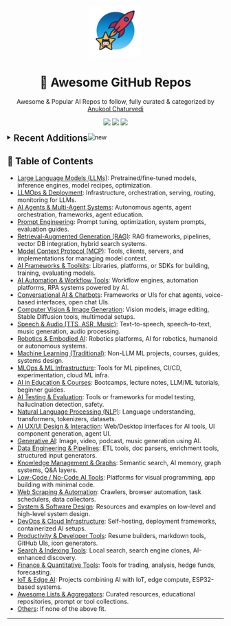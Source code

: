 <p align="center"><img src="assets/awesome-logo.png" width="120" alt="Awesome Repos"/></p>
<h1 align="center">🚀 Awesome GitHub Repos</h1>
<p align="center">Awesome & Popular AI Repos to follow, fully curated & categorized by <a href="https://github.com/anukchat">Anukool Chaturvedi</a></p>
<p align="center">
  <a href="https://github.com/anukchat/awesome-github-repos/stargazers"><img src="https://img.shields.io/github/stars/anukchat/awesome-github-repos?style=flat-square"></a>
  <a href="https://github.com/anukchat/awesome-github-repos/network/members"><img src="https://img.shields.io/github/forks/anukchat/awesome-github-repos?style=flat-square"></a>
  <a href="https://github.com/anukchat/awesome-github-repos/blob/main/LICENSE"><img src="https://img.shields.io/github/license/anukchat/awesome-github-repos?style=flat-square"></a>
  </p>

<details align="left">
<summary><span style='font-size:1.5em; font-weight:600; vertical-align:middle;'>Recent Additions</span><img src="https://github.com/Anmol-Baranwal/Cool-GIFs-For-GitHub/assets/74038190/9037a869-528d-44e2-acaa-288c260ec742" width="35" alt="new"/></summary>

<table align="center"><tr><td style="vertical-align:top; padding: 24px 36px; text-align:center;"><div align="left"><img src="https://github.com/Anmol-Baranwal/Cool-GIFs-For-GitHub/assets/74038190/9037a869-528d-44e2-acaa-288c260ec742" width="40" alt="new"/></div>
<div align="center">
  <img src="https://avatars.githubusercontent.com/u/11260967?v=4" width="32"/><br/>
  <strong><a href="https://github.com/ChromeDevTools/chrome-devtools-mcp">ChromeDevTools/chrome-devtools-mcp</a> 🔥🔥</strong>
  <br/><br/>
  <em>Chrome DevTools for coding agents</em>
  <br/><br/>
  <span>
    <a href="https://github.com/ChromeDevTools/chrome-devtools-mcp/stargazers"><img src="https://img.shields.io/github/stars/ChromeDevTools/chrome-devtools-mcp?style=flat-square&labelColor=343b41"></a>
    <a href="https://github.com/ChromeDevTools/chrome-devtools-mcp/network/members"><img src="https://img.shields.io/github/forks/ChromeDevTools/chrome-devtools-mcp?style=flat-square&labelColor=343b41"></a>
  </span>
</div>

</td><td style="vertical-align:top; padding: 24px 36px; text-align:center;"><div align="left"><img src="https://github.com/Anmol-Baranwal/Cool-GIFs-For-GitHub/assets/74038190/9037a869-528d-44e2-acaa-288c260ec742" width="40" alt="new"/></div>
<div align="center">
  <img src="https://avatars.githubusercontent.com/u/98941975?v=4" width="32"/><br/>
  <strong><a href="https://github.com/Eventual-Inc/Daft">Eventual-Inc/Daft</a> 🔥</strong>
  <br/><br/>
  <em>Distributed query engine providing simple and reliable data processing for any modality and scale</em>
  <br/><br/>
  <span>
    <a href="https://github.com/Eventual-Inc/Daft/stargazers"><img src="https://img.shields.io/github/stars/Eventual-Inc/Daft?style=flat-square&labelColor=343b41"></a>
    <a href="https://github.com/Eventual-Inc/Daft/network/members"><img src="https://img.shields.io/github/forks/Eventual-Inc/Daft?style=flat-square&labelColor=343b41"></a>
  </span>
</div>

</td></tr><tr><td style="vertical-align:top; padding: 24px 36px; text-align:center;"><div align="left"><img src="https://github.com/Anmol-Baranwal/Cool-GIFs-For-GitHub/assets/74038190/9037a869-528d-44e2-acaa-288c260ec742" width="40" alt="new"/></div>
<div align="center">
  <img src="https://avatars.githubusercontent.com/u/160175171?v=4" width="32"/><br/>
  <strong><a href="https://github.com/emcie-co/parlant">emcie-co/parlant</a> 🔥🔥🔥</strong>
  <br/><br/>
  <em>LLM agents built for control. Designed for real-world use. Deployed in minutes.</em>
  <br/><br/>
  <span>
    <a href="https://github.com/emcie-co/parlant/stargazers"><img src="https://img.shields.io/github/stars/emcie-co/parlant?style=flat-square&labelColor=343b41"></a>
    <a href="https://github.com/emcie-co/parlant/network/members"><img src="https://img.shields.io/github/forks/emcie-co/parlant?style=flat-square&labelColor=343b41"></a>
  </span>
</div>

</td><td style="vertical-align:top; padding: 24px 36px; text-align:center;"><div align="left"><img src="https://github.com/Anmol-Baranwal/Cool-GIFs-For-GitHub/assets/74038190/9037a869-528d-44e2-acaa-288c260ec742" width="40" alt="new"/></div>
<div align="center">
  <img src="https://avatars.githubusercontent.com/u/9919?v=4" width="32"/><br/>
  <strong><a href="https://github.com/github/spec-kit">github/spec-kit</a> 🔥🔥🔥</strong>
  <br/><br/>
  <em>💫 Toolkit to help you get started with Spec-Driven Development</em>
  <br/><br/>
  <span>
    <a href="https://github.com/github/spec-kit/stargazers"><img src="https://img.shields.io/github/stars/github/spec-kit?style=flat-square&labelColor=343b41"></a>
    <a href="https://github.com/github/spec-kit/network/members"><img src="https://img.shields.io/github/forks/github/spec-kit?style=flat-square&labelColor=343b41"></a>
  </span>
</div>

</td></tr><tr><td style="vertical-align:top; padding: 24px 36px; text-align:center;"><div align="left"><img src="https://github.com/Anmol-Baranwal/Cool-GIFs-For-GitHub/assets/74038190/9037a869-528d-44e2-acaa-288c260ec742" width="40" alt="new"/></div>
<div align="center">
  <img src="https://avatars.githubusercontent.com/u/228526110?v=4" width="32"/><br/>
  <strong><a href="https://github.com/dotgeminidev/.gemini">dotgeminidev/.gemini</a> </strong>
  <br/><br/>
  <em></em>
  <br/><br/>
  <span>
    <a href="https://github.com/dotgeminidev/.gemini/stargazers"><img src="https://img.shields.io/github/stars/dotgeminidev/.gemini?style=flat-square&labelColor=343b41"></a>
    <a href="https://github.com/dotgeminidev/.gemini/network/members"><img src="https://img.shields.io/github/forks/dotgeminidev/.gemini?style=flat-square&labelColor=343b41"></a>
  </span>
</div>

</td><td style="vertical-align:top; padding: 24px 36px; text-align:center;"><div align="left"><img src="https://github.com/Anmol-Baranwal/Cool-GIFs-For-GitHub/assets/74038190/9037a869-528d-44e2-acaa-288c260ec742" width="40" alt="new"/></div>
<div align="center">
  <img src="https://avatars.githubusercontent.com/u/15352619?v=4" width="32"/><br/>
  <strong><a href="https://github.com/dusty-nv/jetson-inference">dusty-nv/jetson-inference</a> 🔥🔥</strong>
  <br/><br/>
  <em>Hello AI World guide to deploying deep-learning inference networks and deep vision primitives with TensorRT and NVIDIA J...</em>
  <br/><br/>
  <span>
    <a href="https://github.com/dusty-nv/jetson-inference/stargazers"><img src="https://img.shields.io/github/stars/dusty-nv/jetson-inference?style=flat-square&labelColor=343b41"></a>
    <a href="https://github.com/dusty-nv/jetson-inference/network/members"><img src="https://img.shields.io/github/forks/dusty-nv/jetson-inference?style=flat-square&labelColor=343b41"></a>
  </span>
</div>

</td></tr><tr><td style="vertical-align:top; padding: 24px 36px; text-align:center;"><div align="left"><img src="https://github.com/Anmol-Baranwal/Cool-GIFs-For-GitHub/assets/74038190/9037a869-528d-44e2-acaa-288c260ec742" width="40" alt="new"/></div>
<div align="center">
  <img src="https://avatars.githubusercontent.com/u/201259543?v=4" width="32"/><br/>
  <strong><a href="https://github.com/llamastack/llama-stack">llamastack/llama-stack</a> 🔥🔥</strong>
  <br/><br/>
  <em>Composable building blocks to build Llama Apps</em>
  <br/><br/>
  <span>
    <a href="https://github.com/llamastack/llama-stack/stargazers"><img src="https://img.shields.io/github/stars/llamastack/llama-stack?style=flat-square&labelColor=343b41"></a>
    <a href="https://github.com/llamastack/llama-stack/network/members"><img src="https://img.shields.io/github/forks/llamastack/llama-stack?style=flat-square&labelColor=343b41"></a>
  </span>
</div>

</td><td style="vertical-align:top; padding: 24px 36px; text-align:center;"><div align="left"><img src="https://github.com/Anmol-Baranwal/Cool-GIFs-For-GitHub/assets/74038190/9037a869-528d-44e2-acaa-288c260ec742" width="40" alt="new"/></div>
<div align="center">
  <img src="https://avatars.githubusercontent.com/u/3095771?v=4" width="32"/><br/>
  <strong><a href="https://github.com/ashishpatel26/500-AI-Agents-Projects">ashishpatel26/500-AI-Agents-Projects</a> 🔥🔥🔥</strong>
  <br/><br/>
  <em>The 500 AI Agents Projects is a curated collection of AI agent use cases across various industries. It showcases practic...</em>
  <br/><br/>
  <span>
    <a href="https://github.com/ashishpatel26/500-AI-Agents-Projects/stargazers"><img src="https://img.shields.io/github/stars/ashishpatel26/500-AI-Agents-Projects?style=flat-square&labelColor=343b41"></a>
    <a href="https://github.com/ashishpatel26/500-AI-Agents-Projects/network/members"><img src="https://img.shields.io/github/forks/ashishpatel26/500-AI-Agents-Projects?style=flat-square&labelColor=343b41"></a>
  </span>
</div>

</td></tr><tr><td style="vertical-align:top; padding: 24px 36px; text-align:center;"><div align="left"><img src="https://github.com/Anmol-Baranwal/Cool-GIFs-For-GitHub/assets/74038190/9037a869-528d-44e2-acaa-288c260ec742" width="40" alt="new"/></div>
<div align="center">
  <img src="https://avatars.githubusercontent.com/u/76263028?v=4" width="32"/><br/>
  <strong><a href="https://github.com/anthropics/claude-agent-sdk-python">anthropics/claude-agent-sdk-python</a> 🔥</strong>
  <br/><br/>
  <em></em>
  <br/><br/>
  <span>
    <a href="https://github.com/anthropics/claude-agent-sdk-python/stargazers"><img src="https://img.shields.io/github/stars/anthropics/claude-agent-sdk-python?style=flat-square&labelColor=343b41"></a>
    <a href="https://github.com/anthropics/claude-agent-sdk-python/network/members"><img src="https://img.shields.io/github/forks/anthropics/claude-agent-sdk-python?style=flat-square&labelColor=343b41"></a>
  </span>
</div>

</td><td style="vertical-align:top; padding: 24px 36px; text-align:center;"><div align="left"><img src="https://github.com/Anmol-Baranwal/Cool-GIFs-For-GitHub/assets/74038190/9037a869-528d-44e2-acaa-288c260ec742" width="40" alt="new"/></div>
<div align="center">
  <img src="https://avatars.githubusercontent.com/u/171017415?v=4" width="32"/><br/>
  <strong><a href="https://github.com/ScrapeGraphAI/scrapecraft">ScrapeGraphAI/scrapecraft</a> </strong>
  <br/><br/>
  <em>🤖 AI-powered web scraping editor with visual workflow builder. Build, test & deploy web scrapers using natural language...</em>
  <br/><br/>
  <span>
    <a href="https://github.com/ScrapeGraphAI/scrapecraft/stargazers"><img src="https://img.shields.io/github/stars/ScrapeGraphAI/scrapecraft?style=flat-square&labelColor=343b41"></a>
    <a href="https://github.com/ScrapeGraphAI/scrapecraft/network/members"><img src="https://img.shields.io/github/forks/ScrapeGraphAI/scrapecraft?style=flat-square&labelColor=343b41"></a>
  </span>
</div>

</td></tr></table>

</details>

## 📑 Table of Contents

- [Large Language Models (LLMs)](categories/large-language-models-llms.md): Pretrained/fine-tuned models, inference engines, model recipes, optimization.
- [LLMOps & Deployment](categories/llmops-deployment.md): Infrastructure, orchestration, serving, routing, monitoring for LLMs.
- [AI Agents & Multi-Agent Systems](categories/ai-agents-multi-agent-systems.md): Autonomous agents, agent orchestration, frameworks, agent education.
- [Prompt Engineering](categories/prompt-engineering.md): Prompt tuning, optimization, system prompts, evaluation guides.
- [Retrieval-Augmented Generation (RAG)](categories/retrieval-augmented-generation-rag.md): RAG frameworks, pipelines, vector DB integration, hybrid search systems.
- [Model Context Protocol (MCP)](categories/model-context-protocol-mcp.md): Tools, clients, servers, and implementations for managing model context.
- [AI Frameworks & Toolkits](categories/ai-frameworks-toolkits.md): Libraries, platforms, or SDKs for building, training, evaluating models.
- [AI Automation & Workflow Tools](categories/ai-automation-workflow-tools.md): Workflow engines, automation platforms, RPA systems powered by AI.
- [Conversational AI & Chatbots](categories/conversational-ai-chatbots.md): Frameworks or UIs for chat agents, voice-based interfaces, open chat UIs.
- [Computer Vision & Image Generation](categories/computer-vision-image-generation.md): Vision models, image editing, Stable Diffusion tools, multimodal setups.
- [Speech & Audio (TTS, ASR, Music)](categories/speech-audio-tts-asr-music.md): Text-to-speech, speech-to-text, music generation, audio processing.
- [Robotics & Embodied AI](categories/robotics-embodied-ai.md): Robotics platforms, AI for robotics, humanoid or autonomous systems.
- [Machine Learning (Traditional)](categories/machine-learning-traditional.md): Non-LLM ML projects, courses, guides, systems design.
- [MLOps & ML Infrastructure](categories/mlops-ml-infrastructure.md): Tools for ML pipelines, CI/CD, experimentation, cloud ML infra.
- [AI in Education & Courses](categories/ai-in-education-courses.md): Bootcamps, lecture notes, LLM/ML tutorials, beginner guides.
- [AI Testing & Evaluation](categories/ai-testing-evaluation.md): Tools or frameworks for model testing, hallucination detection, safety.
- [Natural Language Processing (NLP)](categories/natural-language-processing-nlp.md): Language understanding, transformers, tokenizers, datasets.
- [AI UX/UI Design & Interaction](categories/ai-ux-ui-design-interaction.md): Web/Desktop interfaces for AI tools, UI component generation, agent UI.
- [Generative AI](categories/generative-ai.md): Image, video, podcast, music generation using AI.
- [Data Engineering & Pipelines](categories/data-engineering-pipelines.md): ETL tools, doc parsers, enrichment tools, structured input generators.
- [Knowledge Management & Graphs](categories/knowledge-management-graphs.md): Semantic search, AI memory, graph systems, Q&A layers.
- [Low-Code / No-Code AI Tools](categories/low-code-no-code-ai-tools.md): Platforms for visual programming, app building with minimal code.
- [Web Scraping & Automation](categories/web-scraping-automation.md): Crawlers, browser automation, task schedulers, data collectors.
- [System & Software Design](categories/system-software-design.md): Resources and examples on low-level and high-level system design.
- [DevOps & Cloud Infrastructure](categories/devops-cloud-infrastructure.md): Self-hosting, deployment frameworks, containerized AI setups.
- [Productivity & Developer Tools](categories/productivity-developer-tools.md): Resume builders, markdown tools, GitHub UIs, icon generators.
- [Search & Indexing Tools](categories/search-indexing-tools.md): Local search, search engine clones, AI-enhanced discovery.
- [Finance & Quantitative Tools](categories/finance-quantitative-tools.md): Tools for trading, analysis, hedge funds, forecasting.
- [IoT & Edge AI](categories/iot-edge-ai.md): Projects combining AI with IoT, edge compute, ESP32-based systems.
- [Awesome Lists & Aggregators](categories/awesome-lists-aggregators.md): Curated resources, educational repositories, prompt or tool collections.
- [Others](categories/others.md): If none of the above fit.

---


